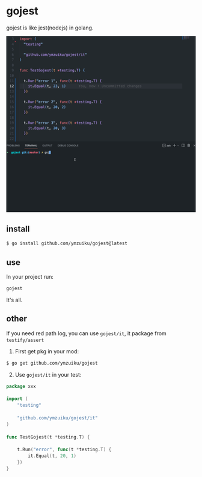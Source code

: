 # gojest

gojest is like jest(nodejs) in golang.

![](./gojest.gif)

## install

```sh
$ go install github.com/ymzuiku/gojest@latest
```

## use

In your project run:

```sh
gojest
```

It's all.

## other

If you need red path log, you can use `gojest/it`, it package from `testify/assert`

1. First get pkg in your mod:

```sh
$ go get github.com/ymzuiku/gojest
```

2. Use `gojest/it` in your test:

```go
package xxx

import (
	"testing"

	"github.com/ymzuiku/gojest/it"
)

func TestGojest(t *testing.T) {

	t.Run("error", func(t *testing.T) {
		it.Equal(t, 20, 1)
	})
}
```
